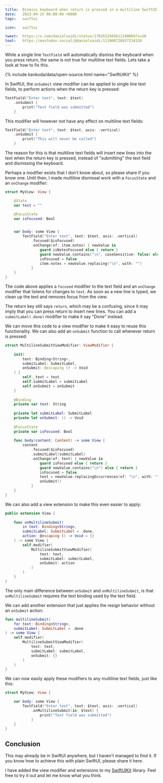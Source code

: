 ```yaml
---
title:  Dismiss keyboard when return is pressed in a multiline SwiftUI TextField
date:   2023-09-15 06:00:00 +0000
tags:   swiftui

icon:   swiftui

tweet:  https://x.com/danielsaidi/status/1702632945612100069?s=20
toot:   https://mastodon.social/@danielsaidi/111068728937234328
---
```


While a single line `TextField` will automatically dismiss the keyboard when you press return, the same is not true for multiline text fields. Lets take a look at how to fix this.

{% include kankoda/data/open-source.html name="SwiftUIKit" %}

In SwiftUI, the `onSubmit` view modifier can be applied to single line text fields, to perform actions when the return key is pressed:

```swift
TextField("Enter text", text: $text)
    .onSubmit {
        print("Text field was submitted")
    }
```

This modifier will however not have any effect on multiline text fields:

```swift
TextField("Enter text", text: $text, axis: .vertical)
    .onSubmit {
        print("This will never be called")
    }
```

The reason for this is that multiline text fields will insert new lines into the text when the return key is pressed, instead of "submitting" the text field and dismissing the keyboard.

Perhaps a modifier exists that I don't know about, so please share if you know one. Until then, I made multiline dismissal work with a `FocusState` and an `onChange` modifier:

```swift
struct MyView: View {

    @State
    var text = ""

    @FocusState
    var isFocused: Bool


    var body: some View {
        TextField("Enter text", text: $text, axis: .vertical)
            .focused($isFocused)
            .onChange(of: item.notes) { newValue in
                guard isNotesFocused else { return }
                guard newValue.contains("\n", caseSensitive: false) else { return }
                isFocused = false
                item.notes = newValue.replacing("\n", with: "")
            }
    }
}
```

The code above applies a `focused` modifier to the text field and an `onChange` modifier that listens for changes to `text`. As soon as a new line is typed, we clean up the text and removes focus from the view.

The return key still says `return`, which may be a confusing, since it may imply that you can press return to insert new lines. You can add a `submitLabel(.done)` modifier to make it say "Done" instead.

We can move this code to a view modifier to make it easy to reuse this functionality. We can also add an `onSubmit` function to call whenever return is pressed:

```swift
struct MultilineSubmitViewModifier: ViewModifier {
    
    init(
        text: Binding<String>,
        submitLabel: SubmitLabel,
        onSubmit: @escaping () -> Void
    ) {
        self._text = text
        self.submitLabel = submitLabel
        self.onSubmit = onSubmit
    }
    
    @Binding
    private var text: String
    
    private let submitLabel: SubmitLabel
    private let onSubmit: () -> Void
    
    @FocusState
    private var isFocused: Bool
    
    func body(content: Content) -> some View {
        content
            .focused($isFocused)
            .submitLabel(submitLabel)
            .onChange(of: text) { newValue in
                guard isFocused else { return }
                guard newValue.contains("\n") else { return }
                isFocused = false
                text = newValue.replacingOccurrences(of: "\n", with: "")
                onSubmit()
            }
    }
}
```

We can also add a view extension to make this even easier to apply:

```swift
public extension View {
    
    func onMultilineSubmit(
        in text: Binding<String>,
        submitLabel: SubmitLabel = .done,
        action: @escaping () -> Void = {}
    ) -> some View {
        self.modifier(
            MultilineSubmitViewModifier(
                text: text,
                submitLabel: submitLabel,
                onSubmit: action
            )
        )
    }
}
```

The only main difference between `onSubmit` and `onMultilineSubmit`, is that `onMultilineSubmit` requires the text binding used by the text field.

We can add another extension that just applies the resign behavior without an `onSubmit` action:

```swift
func multilineSubmit(
    for text: Binding<String>,
    submitLabel: SubmitLabel = .done
) -> some View {
    self.modifier(
        MultilineSubmitViewModifier(
            text: text,
            submitLabel: submitLabel,
            onSubmit: {}
        )
    )
}
```

We can now easily apply these modifiers to any multiline text fields, just like this:

```swift
struct MyView: View {

    var body: some View {
        TextField("Enter text", text: $text, axis: .vertical)
            .onMultilineSubmit(in: $text) {
                print("Text field was submitted")
            }
    }
}
```


## Conclusion

This may already be in SwiftUI anywhere, but I haven't managed to find it. If you know how to achieve this with plain SwiftUI, please share it here.

I have added the view modifier and extensions to my [SwiftUIKit]({{project.url}}) library. Feel free to try it out and let me know what you think.